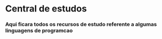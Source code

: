 # Central de estudos 

### Aqui ficara todos os recursos de estudo referente a algumas linguagens de programcao
